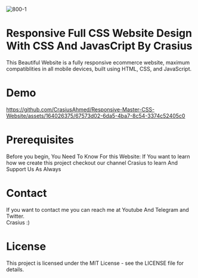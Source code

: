 ![800-1](https://github.com/user-attachments/assets/76429397-3a33-4a7a-85d0-91158dd19ce4)<h1>Responsive Full CSS Website Design With CSS And JavasCript By Crasius</h1>

This Beautiful Website is a fully responsive ecommerce website, maximum compatiblities in all mobile devices, built using HTML, CSS, and JavaScript.

<h1>Demo</h1>


https://github.com/CrasiusAhmed/Responsive-Master-CSS-Website/assets/164026375/67573d02-6da5-4ba7-8c54-3374c52405c0




<h1>Prerequisites</h1>
Before you begin, You Need To Know For this Website:
If You want to learn how we create this project checkout our channel Crasius to learn And Support Us As Always

<h1>Contact</h1>
If you want to contact me you can reach me at Youtube And Telegram and Twitter.

<br>
Crasius :)

<h1>License</h1>
This project is licensed under the MIT License - see the LICENSE file for details.
